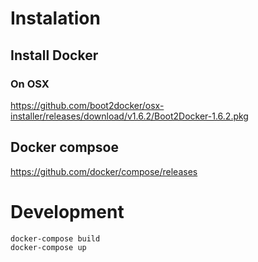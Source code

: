 # Instalation 

## Install Docker 

### On OSX

https://github.com/boot2docker/osx-installer/releases/download/v1.6.2/Boot2Docker-1.6.2.pkg

## Docker compsoe

https://github.com/docker/compose/releases

# Development 

```
docker-compose build
docker-compose up
```